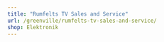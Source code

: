 ```yaml
---
title: "Rumfelts TV Sales and Service"
url: /greenville/rumfelts-tv-sales-and-service/
shop: Elektronik
---
```

